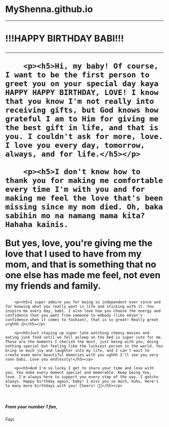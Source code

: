 # MyShenna.github.io
<html>
	<head>
		<title>To My Love</title>
	</head>
<hr/>
	<body>
		<h1>!!!HAPPY BIRTHDAY BABI!!! <h/h1>

<hr/>

		<p><h5>Hi, my baby! Of course, I want to be the first person to greet you on your special day kaya HAPPY HAPPY BIRTHDAY, LOVE! I know that you know I'm not really into receiving gifts, but God knows how grateful I am to Him for giving me the best gift in life, and that is you. I couldn't ask for more, love. I love you every day, tomorrow, always, and for life.</h5></p>

		<p><h5>I don't know how to thank you for making me comfortable every time I'm with you and for making me feel the love that's been missing since my mom died. Oh, baka sabihin mo na namang mama kita? Hahaha kainis.
But yes, love, you're giving me the love that I used to have from my mom, and that is something that no one else has made me feel, not even my friends and family.</h5></p>

		<p><h5>I super admire you for being so independent ever since and for knowing what you really want in life and sticking with it. You inspire me every day, babi. I also love how you choose the energy and confidence that you want from someone to embody (like ekson's confidence when it comes to fashion), that is so great! Really great urghhh 😖</h5></p>

		<p><h5>Just staying up super late watching cheesy movies and eating junk food until we fell asleep on the bed is super cute for me. Those are the moments I cherish the most, just being with you, doing nothing special but feeling like the luckiest person in the world. You bring so much joy and laughter into my life, and I can't wait to create even more beautiful memories with you ughhh I'll see you very soon babi. Love you endlessly!</h5></p>

		<p><h5>And I'm so lucky I get to share your time and love with you. You make every moment special and memorable. Keep being You, love. I'm always here to support you every step of the way. I gotchu always. Happy birthday again, baby! I miss you so much, huhu. Here's to many more birthdays with you! Cheers! 🥂✨</h5></p>

<p> </p>
<br/>
<p> </p>
		<p> <h5>From your number 1 fan,<br/><h6>Fayi</h6> </p>




